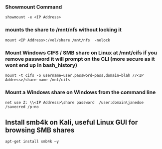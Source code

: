 ### Showmount Command

    showmount -e <IP Address> 

### mounts the share to /mnt/nfs without locking it

    mount <IP Address>:/vol/share /mnt/nfs  -nolock

### Mount Windows CIFS / SMB share on Linux at /mnt/cifs if you remove password it will prompt on the CLI (more secure as it wont end up in bash_history) 

    mount -t cifs -o username=user,password=pass,domain=blah //<IP Address>/share-name /mnt/cifs

### Mount a Windows share on Windows from the command line 

    net use Z: \\<IP Address>\share password  /user:domain\janedoe /savecred /p:no 

## Install smb4k on Kali, useful Linux GUI for browsing SMB shares

    apt-get install smb4k –y
